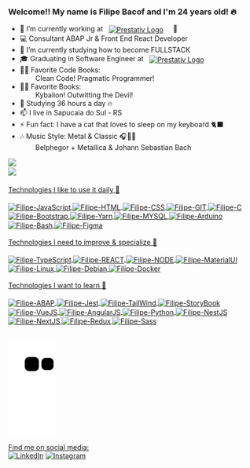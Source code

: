 ### Welcome!! My name is Filipe Bacof and I'm 24 years old! 🔥

- 🔭 I’m currently working at &nbsp;&nbsp;<a href="https://prestativ.com.br/" target="_blank"><img align="center" alt="Prestativ Logo" height="30" src="https://prestativ.com.br/wp-content/uploads/2022/03/02-MARCA-HORIZONTAL-Copia-SEM-FUNDO.png" /></a> &nbsp;&nbsp;&nbsp; 🚀
- 💻 Consultant ABAP Jr & Front End React Developer
- 🌱 I’m currently studying how to become FULLSTACK
- 🎓 Graduating in Software Engineer at &nbsp;&nbsp;<a href="https://www.unicesumar.edu.br/home/" target="_blank"><img align="center" alt="Prestativ Logo" height="30" src="https://www.unicesumar.edu.br/home/assets/img/logo.png" /></a>
- 📘📙 Favorite Code Books:<br/>&nbsp;&nbsp;&nbsp;&nbsp;&nbsp;&nbsp;&nbsp;&nbsp;Clean Code! Pragmatic Programmer!
- 📗📓 Favorite Books:<br/>&nbsp;&nbsp;&nbsp;&nbsp;&nbsp;&nbsp;&nbsp;&nbsp;Kybalion! Outwitting the Devil!
- 🚀 Studying 36 hours a day 🔥
- 📫 I live in Sapucaia do Sul - RS
- ⚡ Fun fact: I have a cat that loves to sleep on my keyboard 🐈‍⬛
- 🎶 Music Style: Metal & Classic 🎧🍷🗿<br/>&nbsp;&nbsp;&nbsp;&nbsp;&nbsp;&nbsp;&nbsp;&nbsp;Belphegor + Metallica & Johann Sebastian Bach

<link rel="stylesheet" href="https://cdn.jsdelivr.net/gh/devicons/devicon@v2.15.1/devicon.min.css">

<div>
  <a href="https://github.com/Filipe-Bacof">
  <img height="180em" src="https://github-readme-stats.vercel.app/api?username=Filipe-Bacof&show_icons=true&theme=midnight-purple&include_all_commits=true&count_private=true"/> <br/>
  <img height="180em" src="https://github-readme-stats.vercel.app/api/top-langs/?username=Filipe-Bacof&layout=compact&langs_count=7&theme=midnight-purple"/>
</div><br/>
  
<div>
  Technologies I like to use it daily 🔧 <br /><br />
  <img align="center" alt="Filipe-JavaScript" height="30" width="40" src="https://cdn.jsdelivr.net/gh/devicons/devicon/icons/javascript/javascript-original.svg" />
  <img align="center" alt="Filipe-HTML" height="30" width="40" src="https://cdn.jsdelivr.net/gh/devicons/devicon/icons/html5/html5-original.svg" />
  <img align="center" alt="Filipe-CSS" height="30" width="40" src="https://cdn.jsdelivr.net/gh/devicons/devicon/icons/css3/css3-original.svg" />
  <img align="center" alt="Filipe-GIT" height="30" width="40" src="https://cdn.jsdelivr.net/gh/devicons/devicon/icons/git/git-original.svg" />
  <img align="center" alt="Filipe-C" height="30" width="40" src="https://cdn.jsdelivr.net/gh/devicons/devicon/icons/c/c-original.svg" />
  <img align="center" alt="Filipe-Bootstrap" height="30" width="40" src="https://cdn.jsdelivr.net/gh/devicons/devicon/icons/bootstrap/bootstrap-plain.svg" />
  <img align="center" alt="Filipe-Yarn" height="30" width="40" src="https://cdn.jsdelivr.net/gh/devicons/devicon/icons/yarn/yarn-original.svg" />
  <img align="center" alt="Filipe-MYSQL" height="30" width="40" src="https://cdn.jsdelivr.net/gh/devicons/devicon/icons/mysql/mysql-original.svg" />
  <img align="center" alt="Filipe-Arduino" height="30" width="40" src="https://cdn.jsdelivr.net/gh/devicons/devicon/icons/arduino/arduino-original.svg" />
  <img align="center" alt="Filipe-Bash" height="30" width="40" src="https://cdn.jsdelivr.net/gh/devicons/devicon/icons/bash/bash-original.svg" />
  <img align="center" alt="Filipe-Figma" height="30" width="40" src="https://cdn.jsdelivr.net/gh/devicons/devicon/icons/figma/figma-original.svg" />
</div><br/>
<div>
    Technologies I need to improve & specialize 🔧 <br /><br />
  <img align="center" alt="Filipe-TypeScript" height="30" width="40" src="https://cdn.jsdelivr.net/gh/devicons/devicon/icons/typescript/typescript-original.svg" />
  <img align="center" alt="Filipe-REACT" height="30" width="40" src="https://cdn.jsdelivr.net/gh/devicons/devicon/icons/react/react-original.svg" />
  <img align="center" alt="Filipe-NODE" height="30" width="40" src="https://cdn.jsdelivr.net/gh/devicons/devicon/icons/nodejs/nodejs-original.svg" />
  <img align="center" alt="Filipe-MaterialUI" height="30" width="40" src="https://cdn.jsdelivr.net/gh/devicons/devicon/icons/materialui/materialui-original.svg" />
  <img align="center" alt="Filipe-Linux" height="30" width="40" src="https://cdn.jsdelivr.net/gh/devicons/devicon/icons/linux/linux-original.svg" />
  <img align="center" alt="Filipe-Debian" height="30" width="40" src="https://cdn.jsdelivr.net/gh/devicons/devicon/icons/debian/debian-original.svg" />
  <img align="center" alt="Filipe-Docker" height="30" width="40" src="https://cdn.jsdelivr.net/gh/devicons/devicon/icons/docker/docker-original.svg" />
  </div><br/>
  <div>
    Technologies I want to learn 🔧 <br /><br />
  <img align="center" alt="Filipe-ABAP" height="30" width="40" src="https://developers.sap.com/content/dam/application/shared/icons/dev-m-abap-env-s4hana-connect.svg" />
  <img align="center" alt="Filipe-Jest" height="30" width="40" src="https://cdn.jsdelivr.net/gh/devicons/devicon/icons/jest/jest-plain.svg" />
  <img align="center" alt="Filipe-TailWind" height="30" width="40" src="https://cdn.jsdelivr.net/gh/devicons/devicon/icons/tailwindcss/tailwindcss-plain.svg" />
  <img align="center" alt="Filipe-StoryBook" height="30" width="40" src="https://cdn.jsdelivr.net/gh/devicons/devicon/icons/storybook/storybook-original.svg" />
  <img align="center" alt="Filipe-VueJS" height="30" width="40" src="https://cdn.jsdelivr.net/gh/devicons/devicon/icons/vuejs/vuejs-original-wordmark.svg" />
  <img align="center" alt="Filipe-AngularJS" height="30" width="40" src="https://cdn.jsdelivr.net/gh/devicons/devicon/icons/angularjs/angularjs-original.svg" />
  <img align="center" alt="Filipe-Python" height="30" width="40" src="https://cdn.jsdelivr.net/gh/devicons/devicon/icons/python/python-original.svg" />
  <img align="center" alt="Filipe-NestJS" height="30" width="40" src="https://cdn.jsdelivr.net/gh/devicons/devicon/icons/nestjs/nestjs-plain.svg" />
  <img align="center" alt="Filipe-NextJS" height="30" width="40" src="https://cdn.jsdelivr.net/gh/devicons/devicon/icons/nextjs/nextjs-original.svg" />
  <img align="center" alt="Filipe-Redux" height="30" width="40" src="https://cdn.jsdelivr.net/gh/devicons/devicon/icons/redux/redux-original.svg" />
  <img align="center" alt="Filipe-Sass" height="30" width="40" src="https://cdn.jsdelivr.net/gh/devicons/devicon/icons/sass/sass-original.svg" />
</div><br/>
  
![Snake animation](https://github.com/Filipe-Bacof/Filipe-Bacof/blob/output/github-contribution-grid-snake.svg)

Find me on social media: <br />
<a href="https://www.linkedin.com/in/filipe-bacof/" target="_blank"><img height="50px" width="50px" src="https://img.icons8.com/color/512/linkedin-circled--v1.png" alt="LinkedIn"></a>
<a href="https://www.instagram.com/filipe.bacof/" target="_blank"><img height="50px" width="50px" src="https://img.icons8.com/fluency/512/instagram-new.png" alt="Instagram"></a>

